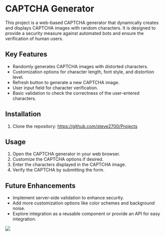 # CAPTCHA Generator

This project is a web-based CAPTCHA generator that dynamically creates and displays CAPTCHA images with random characters. It is designed to provide a security measure against automated bots and ensure the verification of human users.
## Key Features

- Randomly generates CAPTCHA images with distorted characters.
- Customization options for character length, font style, and distortion level.
- Refresh button to generate a new CAPTCHA image.
- User input field for character verification.
- Basic validation to check the correctness of the user-entered characters.
## Installation

1. Clone the repository:
https://github.com/steve2700/Projects

## Usage

1. Open the CAPTCHA generator in your web browser.
2. Customize the CAPTCHA options if desired.
3. Enter the characters displayed in the CAPTCHA image.
4. Verify the CAPTCHA by submitting the form.
## Future Enhancements

- Implement server-side validation to enhance security.
- Add more customization options like color schemes and background noise.
- Explore integration as a reusable component or provide an API for easy integration.
<img src = "blob:https://web.whatsapp.com/48a3aea0-5982-49ac-aad2-a4270986972e">
